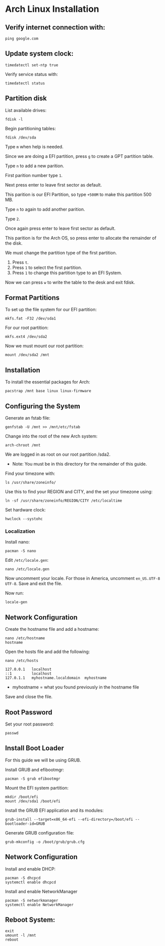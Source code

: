 # Arch Linux Installation

## Verify internet connection with:
```
ping google.com
```

## Update system clock:
```
timedatectl set-ntp true
```

Verify service status with:
```
timedatectl status
```

## Partition disk
List available drives:
```
fdisk -l
```

Begin partitioning tables:
```
fdisk /dev/sda
```
Type `m` when help is needed.

Since we are doing a EFI partition, press `g` to create a GPT partition table.

Type `n` to add a new parition.

First parition number type `1`.

Next press enter to leave first sector as default.

This parition is our EFI Partition, so type `+500M` to make this partition 500 MB.

Type `n` to again to add another parition.

Type `2`.

Once again press enter to leave first sector as default.

This parition is for the Arch OS, so press enter to allocate the remainder of the disk.

We must change the partition type of the first partition.
1. Press `t`.
2. Press `1` to select the first partition.
3. Press `1` to change this partition type to an EFI System.

Now we can press `w` to write the table to the desk and exit fdisk.

## Format Partitions
To set up the file system for our EFI partition:
```
mkfs.fat -F32 /dev/sda1
```

For our root partition:
```
mkfs.ext4 /dev/sda2
```
Now we must mount our root partition:
```
mount /dev/sda2 /mnt
```

## Installation
To install the essential packages for Arch:
```
pacstrap /mnt base linux linux-firmware
```

## Configuring the System
Generate an fstab file:
```
genfstab -U /mnt >> /mnt/etc/fstab
```

Change into the root of the new Arch system:
```
arch-chroot /mnt
```
We are logged in as root on our root partition /sda2.
- Note: You must be in this directory for the remainder of this guide.

Find your timezone with:
```
ls /usr/share/zoneinfo/
```
Use this to find your REGION and CITY, and the set your timezone using:
```
ln -sf /usr/share/zoneinfo/REGION/CITY /etc/localtime
```
Set hardware clock:
```
hwclock --systohc
```

### Localization
Install nano:
```
pacman -S nano
```
Edit `/etc/locale.gen`:
```
nano /etc/locale.gen
```
Now uncomment your locale. For those in America, uncomment `en_US.UTF-8 UTF-8`. Save and exit the file.

Now run:
```
locale-gen
```
## Network Configuration
Create the hostname file and add a hostname:
```
nano /etc/hostname
hostname
```
Open the hosts file and add the following:
```
nano /etc/hosts
```
```
127.0.0.1   localhost
::1         localhost
127.0.1.1	myhostname.localdomain  myhostname
```
- myhostname = what you found previously in the hostname file

Save and close the file.

## Root Password
Set your root password:
```
passwd
```

## Install Boot Loader
For this guide we will be using GRUB.

Install GRUB and efibootmgr:
```
pacman -S grub efibootmgr
```
Mount the EFI system partition:
```
mkdir /boot/efi
mount /dev/sda1 /boot/efi
```
Install the GRUB EFI application and its modules:
```
grub-install --target=x86_64-efi --efi-directory=/boot/efi --bootloader-id=GRUB
```
Generate GRUB configuration file:
```
grub-mkconfig -o /boot/grub/grub.cfg
```

## Network Configuration
Install and enable DHCP:
```
pacman -S dhcpcd
systemctl enable dhcpcd
```
Install and enable NetworkManager
```
pacman -S networkmanager
systemctl enable NetworkManager
```

## Reboot System:
```
exit
umount -l /mnt
reboot
```

